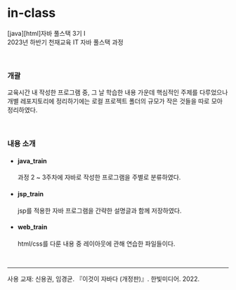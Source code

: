 # in-class
<p>[java][html]자바 풀스택 3기 Ⅰ <br>
  2023년 하반기 천재교육 IT 자바 풀스택 과정
</p>
<br>
<p>
  <h3>개괄</h3>  
  교육시간 내 작성한 프로그램 중, 그 날 학습한 내용 가운데 핵심적인 주제를 다루었으나 <br>
  개별 레포지토리에 정리하기에는 로컬 프로젝트 폴더의 규모가 작은 것들을 따로 모아 정리하였다.
</p>
<br>
<p>
  <h3>내용 소개</h3></h3>
  <ul>
    <li><h4>java_train</h4></li>
      <p>과정 2 ~ 3주차에 자바로 작성한 프로그램을 주별로 분류하였다. </p>
    <li><h4>jsp_train</h4></li>
      <p>jsp를 적용한 자바 프로그램을 간략한 설명글과 함께 저장하였다. </p>
    <li><h4>web_train</h4></li>
      <p>html/css를 다룬 내용 중 레이아웃에 관해 연습한 파일들이다.</p>
  </ul>
</p>
<br>
<hr size="1">
<p>
  사용 교재: 신용권, 임경균. 『이것이 자바다 (개정판)』. 한빛미디어. 2022. 
</p>
